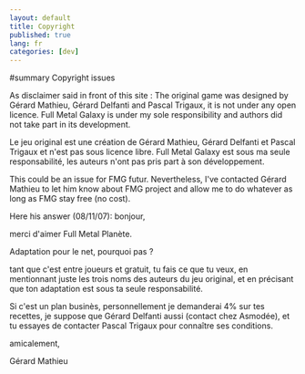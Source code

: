 ```yaml
---
layout: default
title: Copyright
published: true
lang: fr
categories: [dev]
---
```

#summary Copyright issues

As disclaimer said in front of this site :
  The original game was designed by Gérard Mathieu, Gérard Delfanti and Pascal Trigaux, it is not under any open licence. Full Metal Galaxy is under my sole responsibility and authors did not take part in its development.

  Le jeu original est une création de Gérard Mathieu, Gérard Delfanti et Pascal Trigaux et n'est pas sous licence libre. Full Metal Galaxy est sous ma seule responsabilité, les auteurs n'ont pas pris part à son développement.


This could be an issue for FMG futur. Nevertheless, I've contacted Gérard Mathieu to let him know about FMG project and allow me to do whatever as long as FMG stay free (no cost).

Here his answer (08/11/07):
  bonjour,

  merci d'aimer Full Metal Planète.

  Adaptation pour le net, pourquoi pas ?
  
  tant que c'est entre joueurs et gratuit, tu fais ce que tu veux, en mentionnant juste les trois noms des auteurs du jeu original, et en précisant que ton adaptation est sous ta seule responsabilité.

  Si c'est un plan businès, personnellement je demanderai 4% sur tes recettes, je suppose que Gérard Delfanti aussi (contact chez Asmodée),
  et tu essayes de contacter Pascal Trigaux pour connaître ses conditions.

  amicalement,

  Gérard Mathieu
